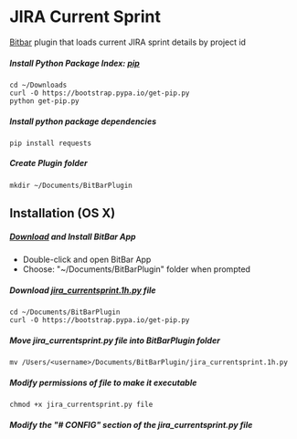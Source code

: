 # JIRA Current Sprint
[Bitbar](https://github.com/matryer/bitbar) plugin that loads current JIRA sprint details by project id


##### Install Python Package Index: [pip](https://pip.pypa.io/en/stable/installing/)
```
cd ~/Downloads
curl -O https://bootstrap.pypa.io/get-pip.py
python get-pip.py
```

##### Install python package dependencies
```
pip install requests
```

##### Create Plugin folder
```
mkdir ~/Documents/BitBarPlugin
```

## Installation (OS X)
##### [Download](https://github.com/matryer/bitbar/releases/tag/v1.9.2) and Install BitBar App
- Double-click and open BitBar App
- Choose: "~/Documents/BitBarPlugin" folder when prompted 

##### Download [jira_currentsprint.1h.py](https://raw.githubusercontent.com/davidjmerritt/jira_currentsprint/master/jira_currentsprint.1h.py) file
```
cd ~/Documents/BitBarPlugin
curl -O https://bootstrap.pypa.io/get-pip.py
```

##### Move jira_currentsprint.py file into BitBarPlugin folder
```
mv /Users/<username>/Documents/BitBarPlugin/jira_currentsprint.1h.py
```

##### Modify permissions of file to make it executable
```
chmod +x jira_currentsprint.py file
```

##### Modify the "# CONFIG" section of the jira_currentsprint.py file
```

```
